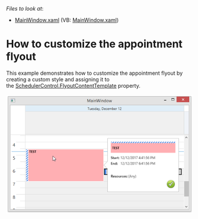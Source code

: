 <!-- default file list -->
*Files to look at*:

* [MainWindow.xaml](./CS/CustomAppointmentFlyoutExample/MainWindow.xaml) (VB: [MainWindow.xaml](./VB/CustomAppointmentFlyoutExample/MainWindow.xaml))
<!-- default file list end -->
# How to customize the appointment flyout


This example demonstrates how to customize the appointment flyout by creating a custom style and assigning it to the <a href="http://help.devexpress.com/#WPF/DevExpressXpfSchedulingSchedulerControl_FlyoutContentTemplatetopic">SchedulerControl.FlyoutContentTemplate</a> property.<br><br><img src="https://raw.githubusercontent.com/DevExpress-Examples/how-to-customize-the-appointment-flyout-t584389/17.2.3+/media/d890dd76-d59e-42c5-b5d7-b9522c16ff59.png">

<br/>


